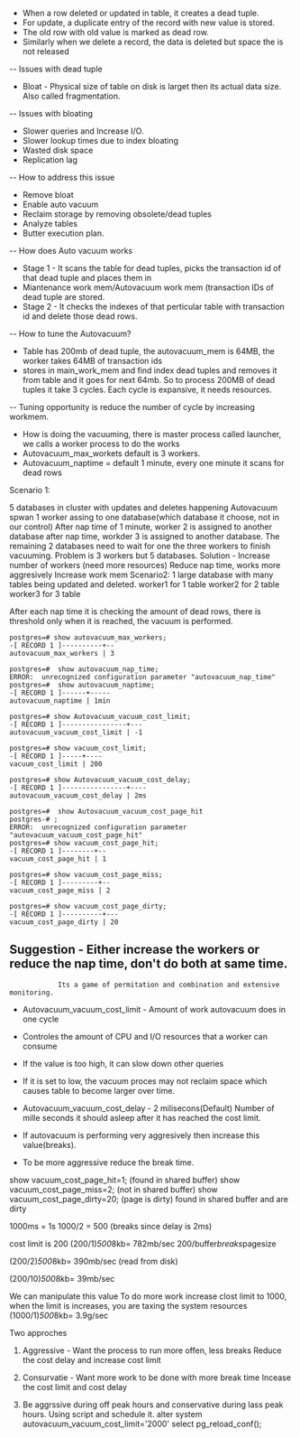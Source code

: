 * When a row deleted or updated in table, it creates a dead tuple.
* For update, a duplicate entry of the record with new value is stored.
* The old row with old value is marked as dead row.
* Similarly when we delete a record, the data is deleted but space the is not released

-- Issues with dead tuple
  * Bloat - Physical size of table on disk is larget then its actual data size. Also called fragmentation.

-- Issues with bloating
   * Slower queries and Increase I/O.
   * Slower lookup times due to index bloating
   * Wasted disk space
   * Replication lag

-- How to address this issue
   * Remove bloat
   * Enable auto vacuum
   * Reclaim storage by removing obsolete/dead tuples
   * Analyze tables
   * Butter execution plan.

-- How does Auto vacuum works
  * Stage 1 - It scans the table for dead tuples, picks the transaction id of that dead tuple and places them in
  * Miantenance work mem/Autovacuum work mem (transaction IDs of dead tuple are stored.
  * Stage 2 - It checks the indexes of that perticular table with transaction id and delete those dead rows.

-- How to tune the Autovacuum?
   * Table has 200mb of dead tuple, the autovacuum_mem is 64MB, the worker takes 64MB of transaction ids
   * stores in main_work_mem and find index dead tuples and removes it from table and it goes for next 64mb.
     So to process 200MB of dead tuples it take 3 cycles. Each cycle is expansive, it needs resources.

-- Tuning opportunity is reduce the number of cycle by increasing workmem.
   * How is doing the vacuuming, there is master process called launcher, we calls a worker process to do the works
   * Autovacuum_max_workets default is 3 workers.
   * Autovacuum_naptime = default 1 minute, every one minute it scans for dead rows

Scenario 1:

5 databases in cluster with updates and deletes happening
Autovacuum spwan 1 worker assing to one database(which database it choose, not in our control)
After nap time of 1 minute, worker 2 is assigned to another database
after nap time, workder 3 is assigned to another database.
The remaining 2 databases need to wait for one the three workers to finish vacuuming.
Problem is 3 workers but 5 databases.
Solution - Increase number of workers (need more resources)
           Reduce nap time, works more aggresively
           Increase work mem
Scenario2:
1 large database with many tables being updated and deleted.
worker1 for 1 table
worker2 for 2 table
worker3 for 3 table

After each nap time it is checking the amount of dead rows, there is threshold only when it is reached, the 
vacuum is performed.

```
postgres=# show autovacuum_max_workers;
-[ RECORD 1 ]----------+--
autovacuum_max_workers | 3

postgres=#  show autovacuum_nap_time;
ERROR:  unrecognized configuration parameter "autovacuum_nap_time"
postgres=#  show autovacuum_naptime;
-[ RECORD 1 ]------+-----
autovacuum_naptime | 1min

postgres=# show Autovacuum_vacuum_cost_limit;
-[ RECORD 1 ]----------------+---
autovacuum_vacuum_cost_limit | -1

postgres=# show vacuum_cost_limit;
-[ RECORD 1 ]-----+----
vacuum_cost_limit | 200

postgres=# show Autovacuum_vacuum_cost_delay;
-[ RECORD 1 ]----------------+----
autovacuum_vacuum_cost_delay | 2ms

postgres=#  show Autovacuum_vacuum_cost_page_hit
postgres-# ;
ERROR:  unrecognized configuration parameter "autovacuum_vacuum_cost_page_hit"
postgres=# show vacuum_cost_page_hit;
-[ RECORD 1 ]--------+--
vacuum_cost_page_hit | 1

postgres=# show vacuum_cost_page_miss;
-[ RECORD 1 ]---------+--
vacuum_cost_page_miss | 2

postgres=# show vacuum_cost_page_dirty;
-[ RECORD 1 ]----------+---
vacuum_cost_page_dirty | 20
```

## Suggestion - Either increase the workers or reduce the nap time, don't do both at same time.
                Its a game of permitation and combination and extensive monitoring.


* Autovacuum_vacuum_cost_limit - Amount of work autovacuum does in one cycle
* Controles the amount of CPU and I/O resources that a worker can consume
* If the value is too high, it can slow down other queries
* If it is set to low, the vacuum proces may not reclaim space which causes table to become larger over time.

* Autovacuum_vacuum_cost_delay - 2 milisecons(Default) Number of mille seconds it should asleep after it has reached the cost limit.
* If autovacuum is performing very aggresively then increase this value(breaks).
* To be more aggressive reduce the break time.

show vacuum_cost_page_hit=1; (found in shared buffer)
show vacuum_cost_page_miss=2; (not in shared buffer)
show vacuum_cost_page_dirty=20; (page is dirty) found in shared buffer and are dirty

1000ms = 1s
1000/2 = 500 (breaks since delay is 2ms)

cost limit is 200
(200/1)*500*8kb= 782mb/sec
200/buffer*breaks*pagesize

(200/2)*500*8kb= 390mb/sec (read from disk)

(200/10)*500*8kb= 39mb/sec

We can manipulate this value
To do more work increase clost limit to 1000, when the limit is increases, you are taxing the system resources
(1000/1)*500*8kb= 3.9g/sec

Two approches
1) Aggressive - Want the process to run more offen, less breaks
                Reduce the cost delay and increase cost limit
2) Consurvatie - Want more work to be done with more break time
                 Incease the cost limit and cost delay

3) Be aggrssive during off peak hours and conservative during lass peak hours.
   Using script and schedule it.
   alter system autovacuum_vacuum_cost_limit='2000'
   select pg_reload_conf();









     
      
